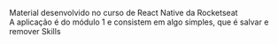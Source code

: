 Material desenvolvido no curso de React Native da Rocketseat</br>
A aplicação é do módulo 1 e consistem em algo simples, que é salvar e remover Skills